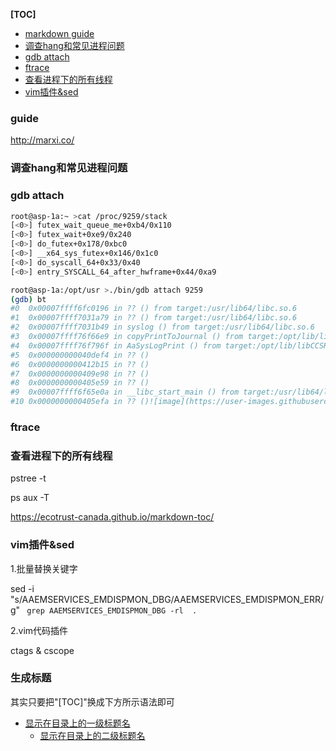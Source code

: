 **[TOC]**
- [markdown guide](#guide)
- [调查hang和常见进程问题](#调查hang和常见进程问题)
- [gdb attach](#gdb-attach)
- [ftrace](#ftrace)
- [查看进程下的所有线程](#查看进程下的所有线程)
- [vim插件&sed](#vim插件&sed)

### guide
http://marxi.co/

### 调查hang和常见进程问题

### gdb attach

```bash script
root@asp-1a:~ >cat /proc/9259/stack
[<0>] futex_wait_queue_me+0xb4/0x110
[<0>] futex_wait+0xe9/0x240
[<0>] do_futex+0x178/0xbc0
[<0>] __x64_sys_futex+0x146/0x1c0
[<0>] do_syscall_64+0x33/0x40
[<0>] entry_SYSCALL_64_after_hwframe+0x44/0xa9

root@asp-1a:/opt/usr >./bin/gdb attach 9259
(gdb) bt
#0  0x00007ffff6fc0196 in ?? () from target:/usr/lib64/libc.so.6
#1  0x00007ffff7031a79 in ?? () from target:/usr/lib64/libc.so.6
#2  0x00007ffff7031b49 in syslog () from target:/usr/lib64/libc.so.6
#3  0x00007ffff76f66e9 in copyPrintToJournal () from target:/opt/lib/libCCSRT.so
#4  0x00007ffff76f796f in AaSysLogPrint () from target:/opt/lib/libCCSRT.so
#5  0x000000000040def4 in ?? ()
#6  0x0000000000412b15 in ?? ()
#7  0x0000000000409e98 in ?? ()
#8  0x0000000000405e59 in ?? ()
#9  0x00007ffff6f65e0a in __libc_start_main () from target:/usr/lib64/libc.so.6
#10 0x0000000000405efa in ?? ()![image](https://user-images.githubusercontent.com/33516039/194984044-b5a1fce1-22b2-4895-977b-c44bc30d868b.png)

```
### ftrace

### 查看进程下的所有线程
pstree -t

ps aux -T

https://ecotrust-canada.github.io/markdown-toc/

### vim插件&sed
1.批量替换关键字

sed -i "s/AAEMSERVICES_EMDISPMON_DBG/AAEMSERVICES_EMDISPMON_ERR/g" ` grep AAEMSERVICES_EMDISPMON_DBG -rl  .`

2.vim代码插件

ctags & cscope

### 生成标题
其实只要把"[TOC]"换成下方所示语法即可

- [显示在目录上的一级标题名](#实际一级标题名)
  - [显示在目录上的二级标题名](#实际二级标题名)
